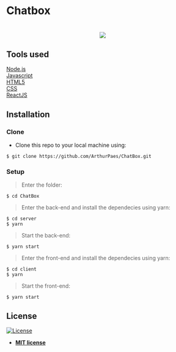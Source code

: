 # Chatbox

<h1 align="center">
<img src="https://user-images.githubusercontent.com/47614825/89104806-7fece780-d3f2-11ea-916b-044de6002233.gif"/>   
</h1>



## Tools used 
<a href="https://nodejs.org/en/">Node.js</a>  <br/>
<a href="https://developer.mozilla.org/pt-BR/docs/Web/JavaScript">Javascript</a> <br/>
<a href="https://developer.mozilla.org/pt-BR/docs/Web/HTML/HTML5">HTML5</a> <br/>
<a href="https://developer.mozilla.org/pt-BR/docs/Web/CSS">CSS</a> <br/>
<a href="https://pt-br.reactjs.org/">ReactJS</a> <br/>

## Installation

### Clone

- Clone this repo to your local machine using:
```shell
$ git clone https://github.com/ArthurPaes/ChatBox.git
```
### Setup
> Enter the folder:
```shell
$ cd ChatBox
```
>Enter the back-end and install the dependecies using yarn:
```shell
$ cd server
$ yarn
```
>Start the back-end:
```shell
$ yarn start
```

>Enter the front-end and install the dependecies using yarn:
```shell
$ cd client
$ yarn
```
>Start the front-end:
```shell
$ yarn start
```








## License

[![License](http://img.shields.io/:license-mit-blue.svg?style=flat-square)](http://badges.mit-license.org)

- **[MIT license](http://opensource.org/licenses/mit-license.php)**
